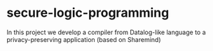 # secure-logic-programming
In this project we develop a compiler from Datalog-like language to a privacy-preserving application (based on Sharemind)
